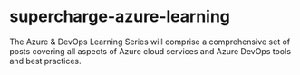 # supercharge-azure-learning
The Azure &amp; DevOps Learning Series will comprise a comprehensive set of posts covering all aspects of Azure cloud services and Azure DevOps tools and best practices. 
